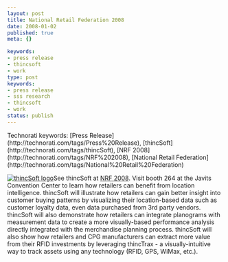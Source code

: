 ```yaml
---
layout: post
title: National Retail Federation 2008
date: 2008-01-02
published: true
meta: {}

keywords:
- press release
- thincsoft
- work
type: post
keywords:
- press release
- sss research
- thincsoft
- work
status: publish
---
```

<div class="wlWriterSmartContent" style="padding-right: 0px;padding-left: 0px;padding-bottom: 0px;margin: 0px;padding-top: 0px">Technorati keywords: [Press Release](http://technorati.com/tags/Press%20Release), [thincSoft](http://technorati.com/tags/thincSoft), [NRF 2008](http://technorati.com/tags/NRF%202008), [National Retail Federation](http://technorati.com/tags/National%20Retail%20Federation)</div>

[![thincSoft logo](http://media.eick.us/2011/05/2100790462_78f9d70aea_m.jpg)](http://thincSoft.com)See thincSoft at [NRF 2008](http://events.nrf.com/annual08/public/enter.aspx). Visit booth 264 at the Javits Convention Center to learn how retailers can benefit from location intelligence. thincSoft will illustrate how retailers can gain better insight into customer buying patterns by visualizing their location-based data such as customer loyalty data, even data purchased from 3rd party vendors. thincSoft will also demonstrate how retailers can integrate planograms with measurement data to create a more visually-based performance analysis directly integrated with the merchandise planning process. thincSoft will also show how retailers and CPG manufacturers can extract more value from their RFID investments by leveraging thincTrax - a visually-intuitive way to track assets using any technology (RFID, GPS, WiMax, etc.).

